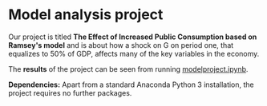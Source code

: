 # Model analysis project

Our project is titled **The Effect of Increased Public Consumption based on Ramsey's model** and is about how a shock on G on period one, that equalizes to 50% of GDP, affects many of the key variables in the economy. 

The **results** of the project can be seen from running [modelproject.ipynb](modelproject.ipynb).

**Dependencies:** Apart from a standard Anaconda Python 3 installation, the project requires no further packages.
